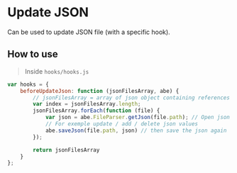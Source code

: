 # Update JSON

Can be used to update JSON file (with a specific hook).

## How to use

> Inside `hooks/hooks.js`

```javascript
var hooks = {
    beforeUpdateJson: function (jsonFilesArray, abe) {
        // jsonFilesArray = array of json object containing references to json data files (abe data)
        var index = jsonFilesArray.length;
        jsonFilesArray.forEach(function (file) {
            var json = abe.FileParser.getJson(file.path); // Open json data
            // For exemple update / add / delete json values
            abe.saveJson(file.path, json) // then save the json again
        });

        return jsonFilesArray
    }
};
```
